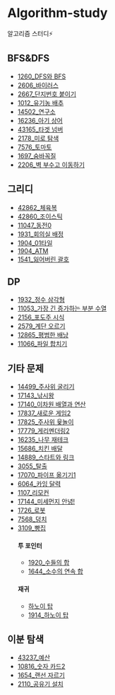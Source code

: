 # Algorithm-study
알고리즘 스터디⚡

BFS&DFS
-------
+ [1260_DFS와 BFS](https://github.com/leeinae/Algorithm-study/blob/master/src/BOJ_1260.java)
+ [2606_바이러스](https://github.com/leeinae/Algorithm-study/blob/master/src/BOJ_2606.java)
+ [2667_단지번호 붙이기](https://github.com/leeinae/Algorithm-study/blob/master/src/BOJ_2667.java)
+ [1012_유기농 배추](https://github.com/leeinae/Algorithm-study/blob/master/src/BOJ_1012.java)
+ [14502_연구소](https://github.com/leeinae/Algorithm-study/blob/master/src/BOJ_14502.java)
+ [16236_아기 상어](https://github.com/leeinae/Algorithm-study/blob/master/src/BOJ_16236.java)
+ [43165_타겟 넘버](https://github.com/leeinae/Algorithm-study/blob/master/src/Pro_43165.java)
+ [2178_미로 탐색](https://github.com/leeinae/Algorithm-study/blob/master/src/BOJ_2178.java)
+ [7576_토마토](https://github.com/leeinae/Algorithm-study/blob/master/src/BOJ_7576.java)
+ [1697_숨바꼭질](https://github.com/leeinae/Algorithm-study/blob/master/src/BOJ_1697.java)
+ [2206_벽 부수고 이동하기](https://github.com/leeinae/Algorithm-study/blob/master/src/BOJ_2206.java)

그리디
--------
+ [42862_체육복](https://github.com/leeinae/Algorithm-study/blob/master/src/Pro_42862.java)
+ [42860_조이스틱](https://github.com/leeinae/Algorithm-study/blob/master/src/Pro_42860.java)
+ [11047_동전0](https://github.com/leeinae/Algorithm-study/blob/master/src/BOJ_11047.java)
+ [1931_회의실 배정](https://github.com/leeinae/Algorithm-study/blob/master/src/BOJ_1931.java)
+ [1904_01타일](https://github.com/leeinae/Algorithm-study/blob/master/src/BOJ_1904.java)
+ [1904_ATM](https://github.com/leeinae/Algorithm-study/blob/master/src/BOJ_11399.java)
+ [1541_잃어버린 괄호](https://github.com/leeinae/Algorithm-study/blob/master/src/BOJ_1541.java)

DP
-----------
+ [1932_정수 삼각형](https://github.com/leeinae/Algorithm-study/blob/master/src/BOJ_1932.java)
+ [11053_가장 긴 증가하는 부분 수열](https://github.com/leeinae/Algorithm-study/blob/master/src/BOJ_11053.java)
+ [2156_포도주 시식](https://github.com/leeinae/Algorithm-study/blob/master/src/BOJ_2156.java)
+ [2579_계단 오르기](https://github.com/leeinae/Algorithm-study/blob/master/src/BOJ_2579.java)
+ [12865_평범한 배낭](https://github.com/leeinae/Algorithm-study/blob/master/src/BOJ_12865.java)
+ [11066_파일 합치기](https://github.com/leeinae/Algorithm-study/blob/master/src/BOJ_11066.java)


기타 문제
----------
+ [14499_주사위 굴리기](https://github.com/leeinae/Algorithm-study/blob/master/src/BOJ_14499.java) 
+ [17143_낚시왕](https://github.com/leeinae/Algorithm-study/blob/master/src/BOJ_17143.java)
+ [17140_이차원 배열과 연산](https://github.com/leeinae/Algorithm-study/blob/master/src/BOJ_171430.java)
+ [17837_새로운 게임2](https://github.com/leeinae/Algorithm-study/blob/master/src/BOJ_17837.java)
+ [17825_주사위 윷놀이](https://github.com/leeinae/Algorithm-study/blob/master/src/BOJ_17825.java)
+ [17779_게리멘더링2](https://github.com/leeinae/Algorithm-study/blob/master/src/BOJ_17779.java)
+ [16235_나무 재테크](https://github.com/leeinae/Algorithm-study/blob/master/src/BOJ_16235.java)
+ [15686_치킨 배달](https://github.com/leeinae/Algorithm-study/blob/master/src/BOJ_15686.java)
+ [14889_스타트와 링크](https://github.com/leeinae/Algorithm-study/blob/master/src/BOJ_14889.java)
+ [3055_탈출](https://github.com/leeinae/Algorithm-study/blob/master/src/BOJ_3055.java)
+ [17070_파이프 옮기기1](https://github.com/leeinae/Algorithm-study/blob/master/src/BOJ_17070.java)
+ [6064_카잉 달력](https://github.com/leeinae/Algorithm-study/blob/master/src/BOJ_6064.java)
+ [1107_리모컨](https://github.com/leeinae/Algorithm-study/blob/master/src/BOJ_1107.java)
+ [17144_미세먼지 안녕!](https://github.com/leeinae/Algorithm-study/blob/master/src/BOJ_17144.java)
+ [1726_로봇](https://github.com/leeinae/Algorithm-study/blob/master/src/BOJ_1726.java)
+ [7568_덩치](https://github.com/leeinae/Algorithm-study/blob/master/src/BOJ_7568.java)
+ [3109_빵집](https://github.com/leeinae/Algorithm-study/blob/master/src/BOJ_3109.java)
    #### 투 포인터
    + [1920_수들의 합](https://github.com/leeinae/Algorithm-study/blob/master/src/BOJ_2003.java)
    + [1644_소수의 연속 합](https://github.com/leeinae/Algorithm-study/blob/master/src/BOJ_1644.java)
    #### 재귀
    + [하노이 탑](https://github.com/leeinae/Algorithm-study/blob/master/src/Hanoi.java)
    + [1914_하노이 탑](https://github.com/leeinae/Algorithm-study/blob/master/src/BOJ_1914_Hanoi.java)
    

이분 탐색
-----------------
+ [43237_예산](https://github.com/leeinae/Algorithm-study/blob/master/src/Pro_43237.java)
+ [10816_숫자 카드2](https://github.com/leeinae/Algorithm-study/blob/master/src/BOJ_10816.java)
+ [1654_랜선 자르기](https://github.com/leeinae/Algorithm-study/blob/master/src/BOJ_1654.java)
+ [2110_공유기 설치](https://github.com/leeinae/Algorithm-study/blob/master/src/BOJ_2110.java)
